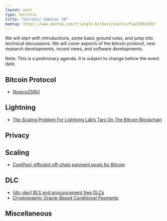 ```yaml
---
layout: post
type: socratic
title: "Socratic Seminar 10"
meetup: https://www.meetup.com/triangle-bitdevs/events/PLACEHOLDER/
---
```


We will start with introductions, some basic ground rules, and jump into technical discussions. 
We will cover aspects of the bitcoin protocol, new research developments, recent news, and
software developments.

Note: This is a preliminary agenda. It is subject to change before the event date.



## Bitcoin Protocol


- [libsecp256k1](https://github.com/bitcoin-core/secp256k1)


## Lightning


- [The Scaling Problem For Lightning Lab’s Taro On The Bitcoin Blockchain](https://bitcoinmagazine.com/technical/scaling-problem-for-lightning-labs-taro)


## Privacy




## Scaling


- [CoinPool: efficient off-chain payment pools for Bitcoin](https://coinpool.dev/v0.1.pdf)


## DLC


- [\[dlc-dev\] BLS and announcement free DLCs](https://mailmanlists.org/pipermail/dlc-dev/2022-August/000149.html)
- [Cryptographic Oracle-Based Conditional Payments](https://eprint.iacr.org/2022/499.pdf)


## Miscellaneous


